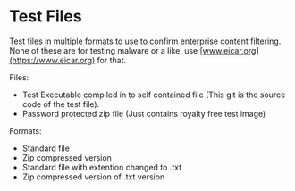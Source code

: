 # Test Files

Test files in multiple formats to use to confirm enterprise content filtering. None of these are for testing malware or a like, use [www.eicar.org](https://www.eicar.org) for that.

Files:
- Test Executable compiled in to self contained file (This git is the source code of the test file).
- Password protected zip file (Just contains royalty free test image)

Formats:
- Standard file
- Zip compressed version
- Standard file with extention changed to .txt
- Zip compressed version of .txt version
